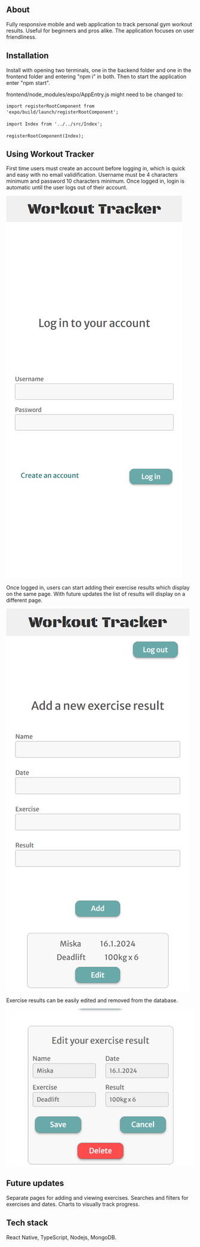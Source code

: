 ## About

Fully responsive mobile and web application to track personal gym workout results. Useful for beginners and pros alike. The application focuses on user friendliness.

## Installation

Install with opening two terminals, one in the backend folder and one in the frontend folder and entering "npm i" in both. Then to start the application enter "npm start". 

frontend/node_modules/expo/AppEntry.js might need to be changed to:
```
import registerRootComponent from 'expo/build/launch/registerRootComponent';

import Index from '../../src/Index';

registerRootComponent(Index);
```

## Using Workout Tracker

First time users must create an account before logging in, which is quick and easy with no email validification. Username must be 4 characters minimum and password 10 characters minimum. Once logged in, login is automatic until the user logs out of their account.

![LoginImg](/frontend/assets/images/login.png)

Once logged in, users can start adding their exercise results which display on the same page. With future updates the list of results will display on a different page.

![HomepageImg](/frontend/assets/images/homepage.png)

Exercise results can be easily edited and removed from the database.

![EditImg](/frontend/assets/images/edit.png)

## Future updates

Separate pages for adding and viewing exercises. Searches and filters for exercises and dates. Charts to visually track progress.

## Tech stack

React Native, TypeScript, Nodejs, MongoDB.